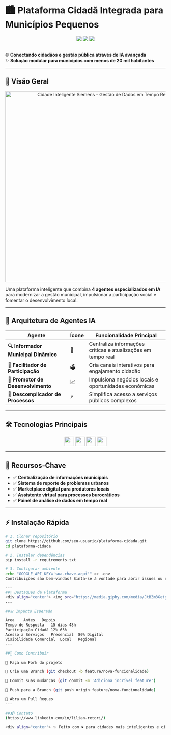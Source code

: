 # 🏙️ Plataforma Cidadã Integrada para Municípios Pequenos

<div align="center">
  <img src="https://img.shields.io/badge/Plataforma-Cidad%C3%A3-brightgreen?style=for-the-badge">
  <img src="https://img.shields.io/badge/Status-Em%20Desenvolvimento-yellow?style=for-the-badge">
  <img src="https://img.shields.io/badge/Licen%C3%A7a-MIT-blue?style=for-the-badge">
</div>

<br>

🌐 **Conectando cidadãos e gestão pública através de IA avançada**  
✨ **Solução modular para municípios com menos de 20 mil habitantes**

---

## 🚀 Visão Geral

<div align="center">
  <img src="https://media.giphy.com/media/ideOXim9WoYZRhyoHv/giphy.gif" width="600" alt="Cidade Inteligente Siemens - Gestão de Dados em Tempo Real">
</div>

Uma plataforma inteligente que combina **4 agentes especializados em IA** para modernizar a gestão municipal, impulsionar a participação social e fomentar o desenvolvimento local.

---

## 🤖 Arquitetura de Agentes IA

| Agente | Ícone | Funcionalidade Principal |
|--------|-------|--------------------------|
| **🔍 Informador Municipal Dinâmico** | 📢 | Centraliza informações críticas e atualizações em tempo real |
| **👥 Facilitador de Participação** | 🗳️ | Cria canais interativos para engajamento cidadão |
| **💼 Promotor de Desenvolvimento** | 📈 | Impulsiona negócios locais e oportunidades econômicas |
| **📝 Descomplicador de Processos** | ⚡ | Simplifica acesso a serviços públicos complexos |

---

## 🛠️ Tecnologias Principais

<div align="center">
  <img src="https://img.shields.io/badge/Google_Gemini-4285F4?style=flat&logo=google&logoColor=white" height="30">
  <img src="https://img.shields.io/badge/Python-3776AB?style=flat&logo=python&logoColor=white" height="30">
  <img src="https://img.shields.io/badge/Google_Colab-F9AB00?style=flat&logo=googlecolab&logoColor=white" height="30">
  <img src="https://img.shields.io/badge/Markdown-000000?style=flat&logo=markdown&logoColor=white" height="30">
</div>

---

## 📌 Recursos-Chave

- ✅ **Centralização de informações municipais**  
- ✅ **Sistema de reporte de problemas urbanos**  
- ✅ **Marketplace digital para produtores locais**  
- ✅ **Assistente virtual para processos burocráticos**  
- ✅ **Painel de análise de dados em tempo real**

---

## ⚡ Instalação Rápida

```bash
# 1. Clonar repositório
git clone https://github.com/seu-usuario/plataforma-cidada.git
cd plataforma-cidada

# 2. Instalar dependências
pip install -r requirements.txt

# 3. Configurar ambiente
echo "GOOGLE_API_KEY='sua-chave-aqui'" >> .env
Contribuições são bem-vindas! Sinta-se à vontade para abrir issues ou enviar pull requests com melhorias.

---
##🌟 Destaques da Plataforma
<div align="center"> <img src="https://media.giphy.com/media/JtBZm3Getg3dqxK0zP/giphy.gif" width="600"> </div>
---

##📊 Impacto Esperado

Área	Antes	Depois
Tempo de Resposta	15 dias	48h
Participação Cidadã	12%	65%
Acesso a Serviços	Presencial	80% Digital
Visibilidade Comercial	Local	Regional
---

##🤝 Como Contribuir

🍴 Faça um Fork do projeto

🌿 Crie uma Branch (git checkout -b feature/nova-funcionalidade)

💾 Commit suas mudanças (git commit -m 'Adiciona incrível feature')

🚀 Push para a Branch (git push origin feature/nova-funcionalidade)

🔄 Abra um Pull Reques
---

##📬 Contato
(https://www.linkedin.com/in/lilian-retori/)

<div align="center"> ✨ Feito com ❤️ para cidades mais inteligentes e cidadãos mais conectados ✨ </div> ```
